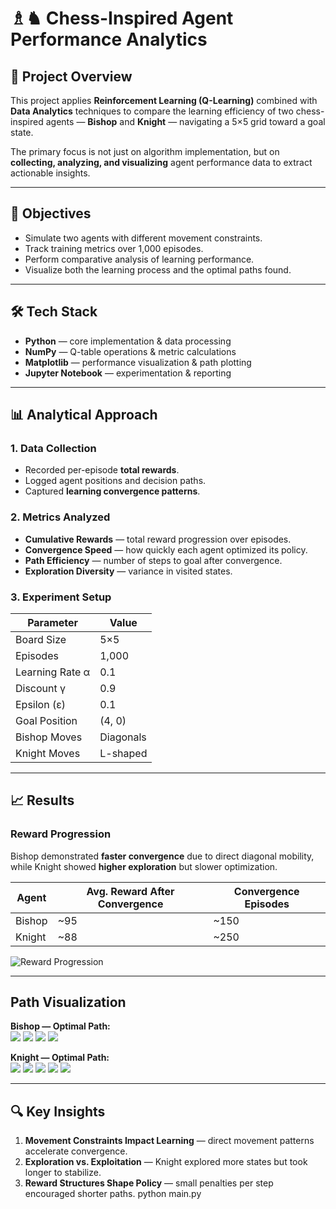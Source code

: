 # ♗♞ Chess-Inspired Agent Performance Analytics

## 📌 Project Overview
This project applies **Reinforcement Learning (Q-Learning)** combined with **Data Analytics** techniques to compare the learning efficiency of two chess-inspired agents — **Bishop** and **Knight** — navigating a 5×5 grid toward a goal state.

The primary focus is not just on algorithm implementation, but on **collecting, analyzing, and visualizing** agent performance data to extract actionable insights.

---

## 🎯 Objectives
- Simulate two agents with different movement constraints.
- Track training metrics over 1,000 episodes.
- Perform comparative analysis of learning performance.
- Visualize both the learning process and the optimal paths found.

---

## 🛠 Tech Stack
- **Python** — core implementation & data processing
- **NumPy** — Q-table operations & metric calculations
- **Matplotlib** — performance visualization & path plotting
- **Jupyter Notebook** — experimentation & reporting

---

## 📊 Analytical Approach

### 1. **Data Collection**
- Recorded per-episode **total rewards**.
- Logged agent positions and decision paths.
- Captured **learning convergence patterns**.

### 2. **Metrics Analyzed**
- **Cumulative Rewards** — total reward progression over episodes.
- **Convergence Speed** — how quickly each agent optimized its policy.
- **Path Efficiency** — number of steps to goal after convergence.
- **Exploration Diversity** — variance in visited states.

### 3. **Experiment Setup**
| Parameter        | Value        |
|------------------|-------------|
| Board Size       | 5×5         |
| Episodes         | 1,000       |
| Learning Rate α  | 0.1         |
| Discount γ       | 0.9         |
| Epsilon (ε)      | 0.1         |
| Goal Position    | (4, 0)      |
| Bishop Moves     | Diagonals   |
| Knight Moves     | L-shaped    |

---

## 📈 Results

### **Reward Progression**
Bishop demonstrated **faster convergence** due to direct diagonal mobility, while Knight showed **higher exploration** but slower optimization.

| Agent   | Avg. Reward After Convergence | Convergence Episodes |
|---------|-------------------------------|----------------------|
| Bishop  | ~95                           | ~150                 |
| Knight  | ~88                           | ~250                 |

![Reward Progression](doc/graph.png)

---

## Path Visualization
**Bishop — Optimal Path:**  
[![](doc/bishop/1.png)](doc/bishop/1.png) [![](doc/bishop/2.png)](doc/bishop/2.png) [![](doc/bishop/3.png)](doc/bishop/3.png) [![](doc/bishop/4.png)](doc/bishop/4.png) 

**Knight — Optimal Path:**  
[![](doc/knight/1.png)](doc/knight/1.png) [![](doc/knight/2.png)](doc/knight/2.png) [![](doc/knight/3.png)](doc/knight/3.png) [![](doc/knight/4.png)](doc/knight/4.png) [![](doc/knight/5.png)](doc/knight/5.png)


---

## 🔍 Key Insights
1. **Movement Constraints Impact Learning** — direct movement patterns accelerate convergence.
2. **Exploration vs. Exploitation** — Knight explored more states but took longer to stabilize.
3. **Reward Structures Shape Policy** — small penalties per step encouraged shorter paths.
python main.py
